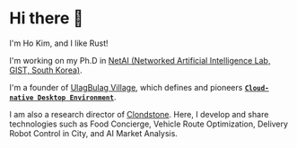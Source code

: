 # Hi there 👋

I'm Ho Kim, and I like Rust!

I'm working on my Ph.D in [NetAI (Networked Artificial Intelligence Lab, GIST, South Korea)](https://netai.smartx.kr/).

I'm a founder of [UlagBulag Village](https://ulagbulag.io/), which defines and pioneers **[`Cloud-native Desktop Environment`](https://github.com/ulagbulag/OpenARK)**.

I am also a research director of [Clondstone](https://www.cloudstone.ai/). Here, I develop and share technologies such as Food Concierge, Vehicle Route Optimization, Delivery Robot Control in City, and AI Market Analysis.
